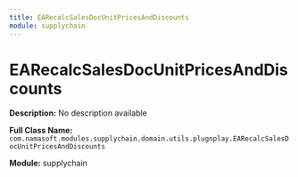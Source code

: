 ```yaml
---
title: EARecalcSalesDocUnitPricesAndDiscounts
module: supplychain
---
```


# EARecalcSalesDocUnitPricesAndDiscounts

**Description:** No description available

**Full Class Name:** `com.namasoft.modules.supplychain.domain.utils.plugnplay.EARecalcSalesDocUnitPricesAndDiscounts`

**Module:** supplychain

